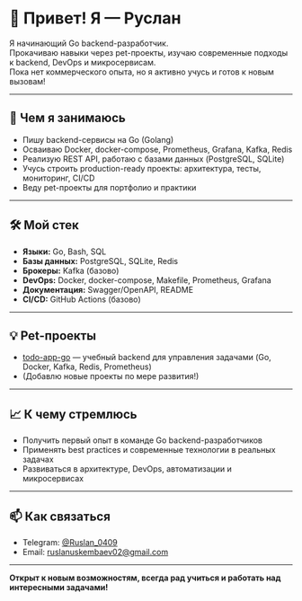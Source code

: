 # 👋 Привет! Я — Руслан

Я начинающий Go backend-разработчик.  
Прокачиваю навыки через pet-проекты, изучаю современные подходы к backend, DevOps и микросервисам.  
Пока нет коммерческого опыта, но я активно учусь и готов к новым вызовам!

---

## 🚀 Чем я занимаюсь

- Пишу backend-сервисы на Go (Golang)
- Осваиваю Docker, docker-compose, Prometheus, Grafana, Kafka, Redis
- Реализую REST API, работаю с базами данных (PostgreSQL, SQLite)
- Учусь строить production-ready проекты: архитектура, тесты, мониторинг, CI/CD
- Веду pet-проекты для портфолио и практики

---

## 🛠️ Мой стек

- **Языки:** Go, Bash, SQL
- **Базы данных:** PostgreSQL, SQLite, Redis
- **Брокеры:** Kafka (базово)
- **DevOps:** Docker, docker-compose, Makefile, Prometheus, Grafana
- **Документация:** Swagger/OpenAPI, README
- **CI/CD:** GitHub Actions (базово)

---

## 💡 Pet-проекты

- [todo-app-go](https://github.com/ruslanuskembaev/todo_app_go) — учебный backend для управления задачами (Go, Docker, Kafka, Redis, Prometheus)
- (Добавлю новые проекты по мере развития!)

---

## 📈 К чему стремлюсь

- Получить первый опыт в команде Go backend-разработчиков
- Применять best practices и современные технологии в реальных задачах
- Развиваться в архитектуре, DevOps, автоматизации и микросервисах

---

## 📫 Как связаться

- Telegram: [@Ruslan_0409](https://t.me/Ruslan_0409)
- Email: ruslanuskembaev02@gmail.com

---

**Открыт к новым возможностям, всегда рад учиться и работать над интересными задачами!**
